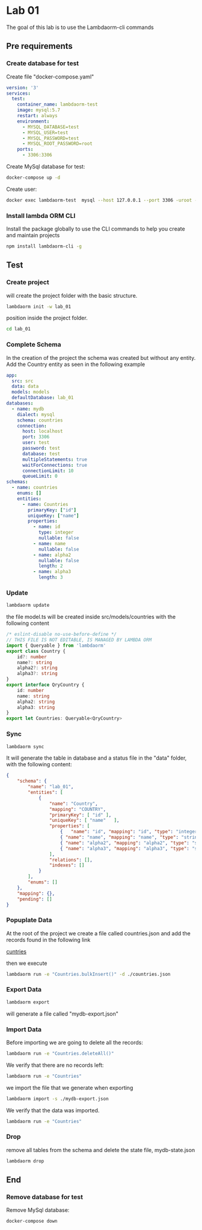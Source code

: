 # Lab 01

The goal of this lab is to use the Lambdaorm-cli commands

## Pre requirements

### Create database for test

Create file "docker-compose.yaml"

```yaml
version: '3'
services:
  test:
    container_name: lambdaorm-test
    image: mysql:5.7
    restart: always
    environment:
      - MYSQL_DATABASE=test
      - MYSQL_USER=test
      - MYSQL_PASSWORD=test
      - MYSQL_ROOT_PASSWORD=root
    ports:
      - 3306:3306
```

Create MySql database for test:

```sh
docker-compose up -d
```

Create user:

```sh
docker exec lambdaorm-test  mysql --host 127.0.0.1 --port 3306 -uroot -proot -e "GRANT ALL ON *.* TO 'test'@'%' with grant option; FLUSH PRIVILEGES;"
```

### Install lambda ORM CLI

Install the package globally to use the CLI commands to help you create and maintain projects

```sh
npm install lambdaorm-cli -g
```

## Test

### Create project

will create the project folder with the basic structure.

```sh
lambdaorm init -w lab_01
```

position inside the project folder.

```sh
cd lab_01
```

### Complete Schema

In the creation of the project the schema was created but without any entity.
Add the Country entity as seen in the following example

```yaml
app:
  src: src
  data: data
  models: models
  defaultDatabase: lab_01
databases:
  - name: mydb
    dialect: mysql
    schema: countries
    connection:
      host: localhost
      port: 3306
      user: test
      password: test
      database: test
      multipleStatements: true
      waitForConnections: true
      connectionLimit: 10
      queueLimit: 0
schemas:
  - name: countries
    enums: []
    entities:
      - name: Countries
        primaryKey: ["id"]
        uniqueKey: ["name"]
        properties:
          - name: id
            type: integer
            nullable: false
          - name: name
            nullable: false
          - name: alpha2
            nullable: false
            length: 2
          - name: alpha3
            length: 3
```

### Update

```sh
lambdaorm update
```

the file model.ts will be created inside src/models/countries  with the following content

```ts
/* eslint-disable no-use-before-define */
// THIS FILE IS NOT EDITABLE, IS MANAGED BY LAMBDA ORM
import { Queryable } from 'lambdaorm'
export class Country {
	id?: number
	name?: string
	alpha2?: string
	alpha3?: string
}
export interface QryCountry {
	id: number
	name: string
	alpha2: string
	alpha3: string
}
export let Countries: Queryable<QryCountry>
```

### Sync

```sh
lambdaorm sync
```

It will generate the table in database and a status file in the "data" folder, with the following content:

```json
{
	"schema": {
		"name": "lab_01",
		"entities": [
			{
				"name": "Country",
				"mapping": "COUNTRY",
				"primaryKey": [ "id" ],
				"uniqueKey": [ "name"	],
				"properties": [
					{	"name": "id", "mapping": "id", "type": "integer", "nullable": false },
					{ "name": "name", "mapping": "name", "type": "string","length": 80, "nullable": false },
					{ "name": "alpha2", "mapping": "alpha2", "type": "string", "length": 2, "nullable": false },
					{ "name": "alpha3", "mapping": "alpha3", "type": "string", "length": 3, "nullable": false }
				],
				"relations": [],
				"indexes": []
			}
		],
		"enums": []
	},
	"mapping": {},
	"pending": []
}
```

### Popuplate Data

At the root of the project we create a file called countries.json and add the records found in the following link

[cuntries](https://github.com/stefangabos/world_countries/blob/master/data/en/countries.json)

then we execute

```sh
lambdaorm run -e "Countries.bulkInsert()" -d ./countries.json
```

### Export Data

```sh
lambdaorm export 
```

will generate a file called "mydb-export.json"

### Import Data

Before importing we are going to delete all the records:

```sh
lambdaorm run -e "Countries.deleteAll()"
```

We verify that there are no records left:

```sh
lambdaorm run -e "Countries"
```

we import the file that we generate when exporting

```sh
lambdaorm import -s ./mydb-export.json
```

We verify that the data was imported.

```sh
lambdaorm run -e "Countries"
```

### Drop

remove all tables from the schema and delete the state file, mydb-state.json

```sh
lambdaorm drop
```

## End

### Remove database for test

Remove MySql database:

```sh
docker-compose down
```
